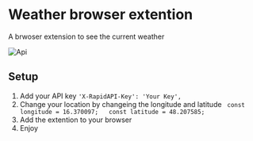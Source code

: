 <h1>Weather browser extention</h1>
A brwoser extension to see the current weather

![Api](https://user-images.githubusercontent.com/65002100/204719532-5b21019e-f658-4df9-8e82-c179b8070365.PNG)

## Setup
1. Add your API key  ``` 'X-RapidAPI-Key': 'Your Key', ```
2. Change your location by changeing the longitude and latitude ``` const longitude = 16.370097;   const latitude = 48.207585;```
3. Add the extention to your browser
4. Enjoy

